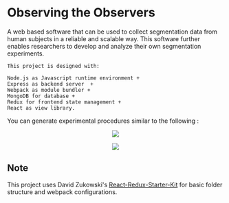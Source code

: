 # Observing the Observers

A web based software that can be used to collect segmentation data from human subjects in a reliable and scalable way. This software further enables researchers to develop and analyze their own segmentation experiments.

	This project is designed with: 

	Node.js as Javascript runtime environment + 
	Express as backend server  + 
	Webpack as module bundler + 
	MongoDB for database +
	Redux for frontend state management +
	React as view library.


You can generate experimental procedures similar to the following  :

<p align="center"><img src="https://github.mit.edu/egeozin/observer-dashboard/blob/master/images/retrospective_protocol.png"/></p>

<p align="center"><img src="https://github.mit.edu/egeozin/observer-dashboard/blob/master/images/simultaneous_protocol.png"/></p>



## Note

This project uses David Zukowski's [React-Redux-Starter-Kit](https://github.com/davezuko/react-redux-starter-kit) for basic folder structure and webpack configurations.
